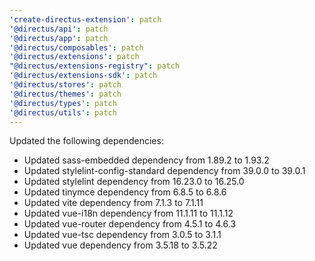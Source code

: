 ```yaml
---
'create-directus-extension': patch
'@directus/api': patch
'@directus/app': patch
'@directus/composables': patch
'@directus/extensions': patch
"@directus/extensions-registry": patch
'@directus/extensions-sdk': patch
'@directus/stores': patch
'@directus/themes': patch
'@directus/types': patch
'@directus/utils': patch
---
```


Updated the following dependencies:
- Updated sass-embedded dependency from 1.89.2 to 1.93.2
- Updated stylelint-config-standard dependency from 39.0.0 to 39.0.1
- Updated stylelint dependency from 16.23.0 to 16.25.0
- Updated tinymce dependency from 6.8.5 to 6.8.6
- Updated vite dependency from 7.1.3 to 7.1.11
- Updated vue-i18n dependency from 11.1.11 to 11.1.12
- Updated vue-router dependency from 4.5.1 to 4.6.3
- Updated vue-tsc dependency from 3.0.5 to 3.1.1
- Updated vue dependency from 3.5.18 to 3.5.22
